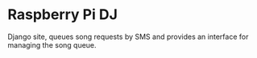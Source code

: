 Raspberry Pi DJ
===============

Django site, queues song requests by SMS and provides an interface for managing the song queue.
